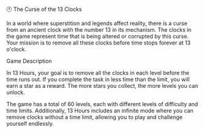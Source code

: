 🕐 The Curse of the 13 Clocks

In a world where superstition and legends affect reality, there is a curse from an ancient clock with the number 13 in its mechanism. The clocks in the game represent time that is being altered or corrupted by this curse. Your mission is to remove all these clocks before time stops forever at 13 o'clock.

Game Description

In 13 Hours, your goal is to remove all the clocks in each level before the time runs out. If you complete the task in less time than the limit, you will earn a star as a reward. The more stars you collect, the more levels you can unlock.

The game has a total of 60 levels, each with different levels of difficulty and time limits. Additionally, 13 Hours includes an infinite mode where you can remove clocks without a time limit, allowing you to play and challenge yourself endlessly.
